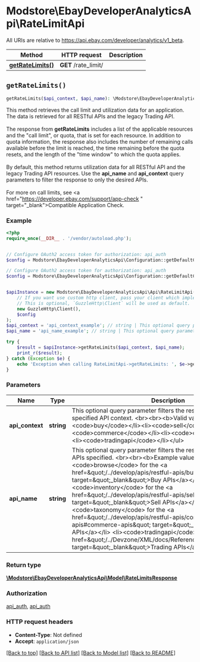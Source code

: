 # Modstore\EbayDeveloperAnalyticsApi\RateLimitApi

All URIs are relative to https://api.ebay.com/developer/analytics/v1_beta.

Method | HTTP request | Description
------------- | ------------- | -------------
[**getRateLimits()**](RateLimitApi.md#getRateLimits) | **GET** /rate_limit/ | 


## `getRateLimits()`

```php
getRateLimits($api_context, $api_name): \Modstore\EbayDeveloperAnalyticsApi\Model\RateLimitsResponse
```



This method retrieves the call limit and utilization data for an application. The data is retrieved for all RESTful APIs and the legacy Trading API.  <br><br>The response from <b>getRateLimits</b> includes a list of the applicable resources and the \"call limit\", or quota, that is set for each resource. In addition to quota information, the response also includes the number of remaining calls available before the limit is reached, the time remaining before the quota resets, and the length of the \"time window\" to which the quota applies.  <br><br>By default, this method returns utilization data for all RESTful API and the legacy Trading API resources. Use the <b>api_name</b> and <b>api_context</b> query parameters to filter the response to only the desired APIs.  <br><br>For more on call limits, see <a href=\"https://developer.ebay.com/support/app-check \" target=\"_blank\">Compatible Application Check</a>.

### Example

```php
<?php
require_once(__DIR__ . '/vendor/autoload.php');


// Configure OAuth2 access token for authorization: api_auth
$config = Modstore\EbayDeveloperAnalyticsApi\Configuration::getDefaultConfiguration()->setAccessToken('YOUR_ACCESS_TOKEN');

// Configure OAuth2 access token for authorization: api_auth
$config = Modstore\EbayDeveloperAnalyticsApi\Configuration::getDefaultConfiguration()->setAccessToken('YOUR_ACCESS_TOKEN');


$apiInstance = new Modstore\EbayDeveloperAnalyticsApi\Api\RateLimitApi(
    // If you want use custom http client, pass your client which implements `GuzzleHttp\ClientInterface`.
    // This is optional, `GuzzleHttp\Client` will be used as default.
    new GuzzleHttp\Client(),
    $config
);
$api_context = 'api_context_example'; // string | This optional query parameter filters the result to include only the specified API context. <br><br><b>Valid values:</b> <ul><li><code>buy</code></li><li><code>sell</code></li> <li><code>commerce</code></li><li><code>developer</code></li><li><code>tradingapi</code></li></ul>
$api_name = 'api_name_example'; // string | This optional query parameter filters the result to include only the APIs specified. <br><br><b>Example values:</b> <ul> <li><code>browse</code> for the <a href=\"/../develop/apis/restful-apis/buy-apis#buy-apis\" target=\"_blank\">Buy APIs</a></li> <li><code>inventory</code> for the <a href=\"/../develop/apis/restful-apis/sell-apis#sell-apis\" target=\"_blank\">Sell APIs</a></li>  <li><code>taxonomy</code> for the <a href=\"/../develop/apis/restful-apis/commerce-apis#commerce-apis\" target=\"_blank\">Commerce APIs</a></li>  <li><code>tradingapi</code> for the <a href=\"/../Devzone/XML/docs/Reference/eBay/index.html\" target=\"_blank\">Trading APIs</a></li></ul>

try {
    $result = $apiInstance->getRateLimits($api_context, $api_name);
    print_r($result);
} catch (Exception $e) {
    echo 'Exception when calling RateLimitApi->getRateLimits: ', $e->getMessage(), PHP_EOL;
}
```

### Parameters

Name | Type | Description  | Notes
------------- | ------------- | ------------- | -------------
 **api_context** | **string**| This optional query parameter filters the result to include only the specified API context. &lt;br&gt;&lt;br&gt;&lt;b&gt;Valid values:&lt;/b&gt; &lt;ul&gt;&lt;li&gt;&lt;code&gt;buy&lt;/code&gt;&lt;/li&gt;&lt;li&gt;&lt;code&gt;sell&lt;/code&gt;&lt;/li&gt; &lt;li&gt;&lt;code&gt;commerce&lt;/code&gt;&lt;/li&gt;&lt;li&gt;&lt;code&gt;developer&lt;/code&gt;&lt;/li&gt;&lt;li&gt;&lt;code&gt;tradingapi&lt;/code&gt;&lt;/li&gt;&lt;/ul&gt; | [optional]
 **api_name** | **string**| This optional query parameter filters the result to include only the APIs specified. &lt;br&gt;&lt;br&gt;&lt;b&gt;Example values:&lt;/b&gt; &lt;ul&gt; &lt;li&gt;&lt;code&gt;browse&lt;/code&gt; for the &lt;a href&#x3D;\&quot;/../develop/apis/restful-apis/buy-apis#buy-apis\&quot; target&#x3D;\&quot;_blank\&quot;&gt;Buy APIs&lt;/a&gt;&lt;/li&gt; &lt;li&gt;&lt;code&gt;inventory&lt;/code&gt; for the &lt;a href&#x3D;\&quot;/../develop/apis/restful-apis/sell-apis#sell-apis\&quot; target&#x3D;\&quot;_blank\&quot;&gt;Sell APIs&lt;/a&gt;&lt;/li&gt;  &lt;li&gt;&lt;code&gt;taxonomy&lt;/code&gt; for the &lt;a href&#x3D;\&quot;/../develop/apis/restful-apis/commerce-apis#commerce-apis\&quot; target&#x3D;\&quot;_blank\&quot;&gt;Commerce APIs&lt;/a&gt;&lt;/li&gt;  &lt;li&gt;&lt;code&gt;tradingapi&lt;/code&gt; for the &lt;a href&#x3D;\&quot;/../Devzone/XML/docs/Reference/eBay/index.html\&quot; target&#x3D;\&quot;_blank\&quot;&gt;Trading APIs&lt;/a&gt;&lt;/li&gt;&lt;/ul&gt; | [optional]

### Return type

[**\Modstore\EbayDeveloperAnalyticsApi\Model\RateLimitsResponse**](../Model/RateLimitsResponse.md)

### Authorization

[api_auth](../../README.md#api_auth), [api_auth](../../README.md#api_auth)

### HTTP request headers

- **Content-Type**: Not defined
- **Accept**: `application/json`

[[Back to top]](#) [[Back to API list]](../../README.md#endpoints)
[[Back to Model list]](../../README.md#models)
[[Back to README]](../../README.md)
